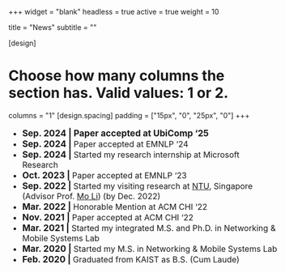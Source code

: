 +++
widget = "blank"
headless = true
active = true
weight = 10

title = "News"
subtitle = ""

[design]
  # Choose how many columns the section has. Valid values: 1 or 2.
  columns = "1"
[design.spacing]
  padding = ["15px", "0", "25px", "0"]
+++
<style>
    ul.news {
        font-size: 13pt;
        margin-left: 15%;
        margin-right: 15%;
        width: 70%;
    }
    li > span.tabdate {
        font-weight: bold;
        font-size: 14pt;
    }
    @media only screen and (max-width: 992px) {
        ul.news {
            font-size: 12pt;
            margin-left: 0%;
            margin-right: 0%;
            width: 100%;
        }
        li > span.tabdate {
            font-weight: bold;
            font-size: 13pt;
        }
    }
</style>

<ul class="news">
<li><span class="tabdate">Sep. 2024<span class="tab">&#9;</span>| <span class="tab">&#9;</span> Paper accepted at UbiComp ‘25</li>
<li><span class="tabdate">Sep. 2024<span class="tab">&#9;</span>| </span> Paper accepted at EMNLP ‘24</li>
<li><span class="tabdate">Sep. 2024<span class="tab">&#9;</span>| </span> Started my research internship at Microsoft Research</li>
<li><span class="tabdate">Oct. 2023<span class="tab">&#9;</span>| </span> Paper accepted at EMNLP ‘23</li>
<li><span class="tabdate">Sep. 2022<span class="tab">&#9;</span>| </span> Started my visiting research at <a class="text" href="https://www.ntu.edu.sg/">NTU</a>, Singapore (Advisor Prof. <a class="text" href="https://personal.ntu.edu.sg/limo/">Mo Li</a>) (by Dec. 2022)</li>
<li><span class="tabdate">Mar. 2022<span class="tab">&#9;</span>| </span> Honorable Mention at ACM CHI ‘22</li>
<li><span class="tabdate">Nov. 2021<span class="tab">&#9;</span>| </span> Paper accepted at ACM CHI ‘22</li>
<li><span class="tabdate">Mar. 2021<span class="tab">&#9;</span>| </span> Started my integrated M.S. and Ph.D. in Networking & Mobile Systems Lab</li>
<li><span class="tabdate">Mar. 2020<span class="tab">&#9;</span>| </span> Started my M.S. in Networking & Mobile Systems Lab</li>
<li><span class="tabdate">Feb. 2020<span class="tab">&#9;</span>| </span> Graduated from KAIST as B.S. (Cum Laude)</li>
</ul>
